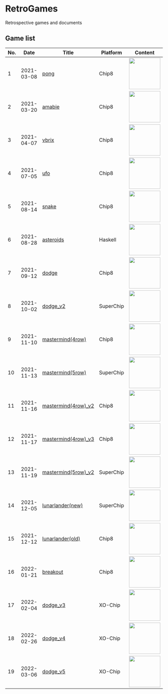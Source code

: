 # RetroGames
Retrospective games and documents

## Game list

|No.|Date|Title|Platform|Content|
|---|----|----|---------|-------|
|1|2021-03-08|[pong](https://github.com/jay-kumogata/RetroGames/tree/main/octo/pong)|Chip8|<img src="https://github.com/jay-kumogata/RetroGames/blob/main/octo/screenshots/pong02.png" width="100">|
|2|2021-03-20|[amabie](https://github.com/jay-kumogata/RetroGames/tree/main/octo/amabie)|Chip8|<img src="https://github.com/jay-kumogata/RetroGames/blob/main/octo/screenshots/amabie03.png" width="100">|
|3|2021-04-07|[vbrix](https://github.com/jay-kumogata/RetroGames/tree/main/octo/vbrix)|Chip8|<img src="https://github.com/jay-kumogata/RetroGames/blob/main/octo/screenshots/vbrix03.png" width="100">|
|4|2021-07-05|[ufo](https://github.com/jay-kumogata/RetroGames/tree/main/octo/ufo)|Chip8|<img src="https://github.com/jay-kumogata/RetroGames/blob/main/octo/screenshots/ufo02.png" width="100">|
|5|2021-08-14|[snake](https://github.com/jay-kumogata/RetroGames/tree/main/octo/snake)|Chip8|<img src="https://github.com/jay-kumogata/RetroGames/blob/main/octo/screenshots/snake02.png" width="100">|
|6|2021-08-28|[asteroids](https://github.com/jay-kumogata/RetroGames/tree/main/haskell/asteroids)|Haskell|<img src="https://github.com/jay-kumogata/RetroGames/blob/main/haskell/asteroids/screenshots/asteroids02.png" width="100">|
|7|2021-09-12|[dodge](https://github.com/jay-kumogata/RetroGames/tree/main/octo/dodge)|Chip8|<img src="https://github.com/jay-kumogata/RetroGames/blob/main/octo/screenshots/dodge03.png" width="100">|
|8|2021-10-02|[dodge_v2](https://github.com/jay-kumogata/RetroGames/tree/main/octo/dodge)|SuperChip|<img src="https://github.com/jay-kumogata/RetroGames/blob/main/octo/screenshots/dodge15.png" width="100">|
|9|2021-11-10|[mastermind(4row)](https://github.com/jay-kumogata/RetroGames/tree/main/octo/mastermind)|Chip8|<img src="https://github.com/jay-kumogata/RetroGames/blob/main/octo/screenshots/mastermind103.png" width="100">|
|10|2021-11-13|[mastermind(5row)](https://github.com/jay-kumogata/RetroGames/tree/main/octo/mastermind2)|SuperChip|<img src="https://github.com/jay-kumogata/RetroGames/blob/main/octo/screenshots/mastermind213.png" width="100">|
|11|2021-11-16|[mastermind(4row)_v2](https://github.com/jay-kumogata/RetroGames/tree/main/octo/mastermind)|Chip8|<img src="https://github.com/jay-kumogata/RetroGames/blob/main/octo/screenshots/mastermind113.png" width="100">|
|12|2021-11-17|[mastermind(4row)_v3](https://github.com/jay-kumogata/RetroGames/tree/main/octo/mastermind)|Chip8|<img src="https://github.com/jay-kumogata/RetroGames/blob/main/octo/screenshots/mastermind123.png" width="100">|
|13|2021-11-19|[mastermind(5row)_v2](https://github.com/jay-kumogata/RetroGames/tree/main/octo/mastermind2)|SuperChip|<img src="https://github.com/jay-kumogata/RetroGames/blob/main/octo/screenshots/mastermind223.png" width="100">|
|14|2021-12-05|[lunarlander(new)](https://github.com/jay-kumogata/RetroGames/tree/main/octo/lander)|SuperChip|<img src="https://github.com/jay-kumogata/RetroGames/blob/main/octo/screenshots/lander03.png" width="100">|
|15|2021-12-12|[lunarlander(old)](https://github.com/jay-kumogata/RetroGames/tree/main/octo/lander2)|Chip8|<img src="https://github.com/jay-kumogata/RetroGames/blob/main/octo/screenshots/lander203.png" width="100">|
|16|2022-01-21|[breakout](https://github.com/jay-kumogata/RetroGames/tree/main/octo/breakout)|Chip8|<img src="https://github.com/jay-kumogata/RetroGames/blob/main/octo/screenshots/breakout03.png" width="100">|
|17|2022-02-04|[dodge_v3](https://github.com/jay-kumogata/RetroGames/tree/main/octo/dodge)|XO-Chip|<img src="https://github.com/jay-kumogata/RetroGames/blob/main/octo/screenshots/dodge23.png" width="100">|
|18|2022-02-26|[dodge_v4](https://github.com/jay-kumogata/RetroGames/tree/main/octo/dodge)|XO-Chip|<img src="https://github.com/jay-kumogata/RetroGames/blob/main/octo/screenshots/dodge33.png" width="100">|
|19|2022-03-06|[dodge_v5](https://github.com/jay-kumogata/RetroGames/tree/main/octo/dodge)|XO-Chip|<img src="https://github.com/jay-kumogata/RetroGames/blob/main/octo/screenshots/dodge43.png" width="100">|

